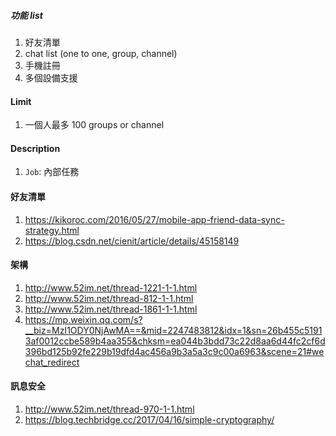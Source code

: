##### 功能 list
1. 好友清單
1. chat list (one to one, group, channel)
1. 手機註冊
1. 多個設備支援

#### Limit
1. 一個人最多 100 groups or channel






#### Description
1. `Job`: 內部任務



#### 好友清單
1. https://kikoroc.com/2016/05/27/mobile-app-friend-data-sync-strategy.html
1. https://blog.csdn.net/cienit/article/details/45158149


#### 架構
1. http://www.52im.net/thread-1221-1-1.html
1. http://www.52im.net/thread-812-1-1.html
1. http://www.52im.net/thread-1861-1-1.html
1. https://mp.weixin.qq.com/s?__biz=MzI1ODY0NjAwMA==&mid=2247483812&idx=1&sn=26b455c51913af0012ccbe589b4aa355&chksm=ea044b3bdd73c22d8aa6d44fc2cf6d396bd125b92fe229b19dfd4ac456a9b3a5a3c9c00a6963&scene=21#wechat_redirect


#### 訊息安全
1. http://www.52im.net/thread-970-1-1.html
1. https://blog.techbridge.cc/2017/04/16/simple-cryptography/